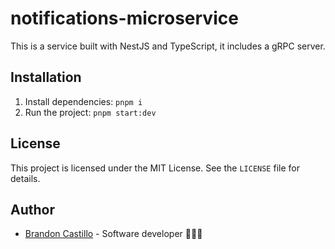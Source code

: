 # notifications-microservice

This is a service built with NestJS and TypeScript, it includes a gRPC server.

## Installation

1. Install dependencies: `pnpm i`
2. Run the project: `pnpm start:dev`

## License

This project is licensed under the MIT License. See the `LICENSE` file for details.

## Author

- [Brandon Castillo](https://github.com/brandonjcg) - Software developer 👨🏽‍💻
